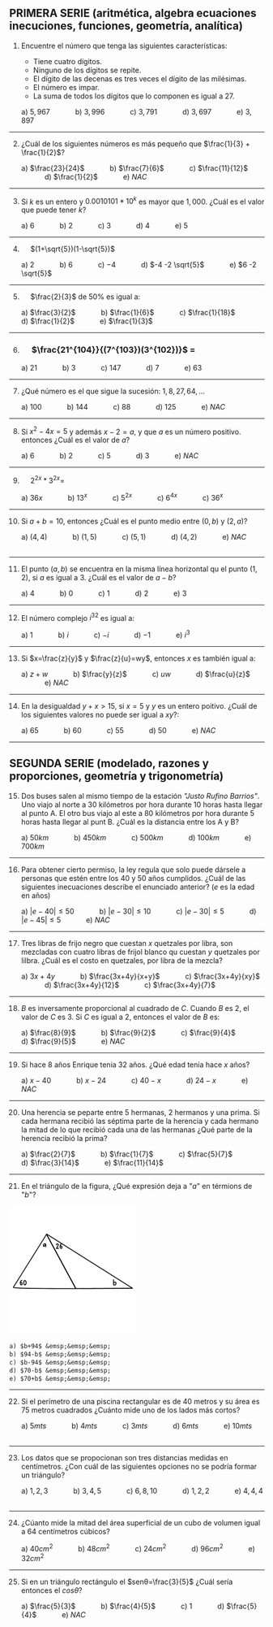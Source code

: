 ## **PRIMERA SERIE (aritmética, algebra ecuaciones inecuciones, funciones, geometría, analítica)**


1. Encuentre el número que tenga las siguientes características:

   * Tiene cuatro dígitos.
   * Ninguno de los dígitos se repite.
   * El dígito de las decenas es tres veces el dígito de las milésimas.
   * El número es impar.
   * La suma de todos los dígitos que lo componen es igual a 27.

    a) $5,967$ &emsp;&emsp;&emsp;
    b) $3,996$ &emsp;&emsp;&emsp;
    c) $3,791$ &emsp;&emsp;&emsp;
    d) $3,697$ &emsp;&emsp;&emsp;
    e) $3,897$
---
2. ¿Cuál de los siguientes números es más pequeño que $\frac{1}{3} + \frac{1}{2}$?
 
   a) $\frac{23}{24}$ &emsp;&emsp;&emsp;
   b) $\frac{7}{6}$ &emsp;&emsp;&emsp;
   c) $\frac{11}{12}$ &emsp;&emsp;&emsp;
   d) $\frac{1}{2}$ &emsp;&emsp;&emsp;
   e) $NAC$    
---
3. Si $k$ es un entero y $0.0010101 * 10^k$ es mayor que $1,000$. ¿Cuál es el valor que puede tener $k$?  
   
    a) $6$ &emsp;&emsp;&emsp;
    b) $2$ &emsp;&emsp;&emsp;
    c) $3$ &emsp;&emsp;&emsp;
    d) $4$ &emsp;&emsp;&emsp;
    e) $5$ &emsp;&emsp;&emsp;
---
4. &emsp; $(1+\sqrt{5})(1-\sqrt{5})$

    a) $2$ &emsp;&emsp;&emsp;
    b) $6$ &emsp;&emsp;&emsp;
    c) $-4$ &emsp;&emsp;&emsp;
    d) $-4 -2 \sqrt{5}$ &emsp;&emsp;&emsp;
    e) $6 -2 \sqrt{5}$ &emsp;&emsp;&emsp;
---
5. &emsp; $\frac{2}{3}$ de $50$% es igual a:

    a) $\frac{3}{2}$ &emsp;&emsp;&emsp;
    b) $\frac{1}{6}$ &emsp;&emsp;&emsp;
    c) $\frac{1}{18}$ &emsp;&emsp;&emsp;
    d) $\frac{1}{2}$ &emsp;&emsp;&emsp;
    e) $\frac{1}{3}$ &emsp;&emsp; &emsp;
---
6. ### &emsp; $\frac{21^{104}}{(7^{103})(3^{102})}$ =

    a) $21$ &emsp;&emsp;&emsp;
    b) $3$ &emsp;&emsp;&emsp;
    c) $147$ &emsp;&emsp;&emsp;
    d) $7$ &emsp;&emsp;&emsp;
    e) $63$ &emsp;&emsp;&emsp;
---
7. ¿Qué número es el que sigue la sucesión: $1, 8, 27, 64, ...$

    a) $100$ &emsp;&emsp;&emsp;
    b) $144$ &emsp;&emsp;&emsp;
    c) $88$ &emsp;&emsp;&emsp;
    d) $125$ &emsp;&emsp;&emsp;
    e) $NAC$ &emsp;&emsp;&emsp;

---
8. Si $x^2 -4x = 5$ y además $x-2=a$, y que $a$ es un número positivo. entonces ¿Cuál es el valor de $a$?

    a) $6$ &emsp;&emsp;&emsp;
    b) $2$ &emsp;&emsp;&emsp;
    c) $5$ &emsp;&emsp;&emsp;
    d) $3$ &emsp;&emsp;&emsp;
    e) $NAC$ &emsp;&emsp;&emsp;    

---
9. &emsp; $2^{2x}*3^{2x}=$ 

    a) $36x$ &emsp;&emsp;&emsp;
    b) $13^x$ &emsp;&emsp;&emsp;
    c) $5^{2x}$ &emsp;&emsp;&emsp;
    c) $6^{4x}$ &emsp;&emsp;&emsp;
    c) $36^{x}$ &emsp;&emsp;&emsp;

---
10. Si $a+b= 10$, entonces ¿Cuál es el punto medio entre $(0,b)$ y $(2,a)$?

    a) $(4,4)$ &emsp;&emsp;&emsp;
    b) $(1,5)$ &emsp;&emsp;&emsp;
    c) $(5,1)$ &emsp;&emsp;&emsp;
    d) $(4,2)$ &emsp;&emsp;&emsp;
    e) $NAC$ &emsp;&emsp;&emsp;

---
11. El punto $(a,b)$ se encuentra en la misma línea horizontal qu el punto $(1,2)$, si $a$ es igual a $3$. ¿Cuál es el valor de $a-b$?

    a) $4$ &emsp;&emsp;&emsp;
    b) $0$ &emsp;&emsp;&emsp;
    c) $1$ &emsp;&emsp;&emsp;
    d) $2$ &emsp;&emsp;&emsp;
    e) $3$ &emsp;&emsp;&emsp;

---
12. El número complejo $i^{32}$ es igual a:

    a) $1$ &emsp;&emsp;&emsp;
    b) $i$ &emsp;&emsp;&emsp;
    c) $-i$ &emsp;&emsp;&emsp;
    d) $-1$ &emsp;&emsp;&emsp;
    e) $i^3$ &emsp;&emsp;&emsp;

---
13. Si $x=\frac{z}{y}$ y $\frac{z}{u}=wy$, entonces $x$ es también igual a:

    a) $z+w$ &emsp;&emsp;&emsp;
    b) $\frac{y}{z}$ &emsp;&emsp;&emsp;
    c) $uw$ &emsp;&emsp;&emsp;
    d) $\frac{u}{z}$ &emsp;&emsp;&emsp;
    e) $NAC$ &emsp;&emsp;&emsp;

---
14. En la desigualdad $y+x > 15$, si $x=5$ y $y$ es un entero poitivo. ¿Cuál de los siguientes valores no puede ser igual a $xy$?:  
    
    a) $65$ &emsp;&emsp;&emsp;
    b) $60$ &emsp;&emsp;&emsp;
    c) $55$ &emsp;&emsp;&emsp;
    d) $50$ &emsp;&emsp;&emsp;
    e) $NAC$ &emsp;&emsp;&emsp;

---
## **SEGUNDA SERIE (modelado, razones y proporciones, geometría y trigonometría)**

15. Dos buses salen al mismo tiempo de la estación *"Justo Rufino Barrios"*. Uno  viajo al norte a 30 kilómetros por hora durante 10 horas hasta llegar al punto A. El otro bus viajo al este a 80 kilómetros por hora durante 5 horas hasta llegar al punt B. ¿Cuál es la distancia entre los  A y B?  
    
    a) $50 km$ &emsp;&emsp;&emsp;
    b) $450 km$ &emsp;&emsp;&emsp;
    c) $500 km$ &emsp;&emsp;&emsp;
    d) $100 km$ &emsp;&emsp;&emsp;
    e) $700 km$ &emsp;&emsp;&emsp;

---
16. Para obtener cierto permiso, la ley regula que solo puede dársele a personas que estén entre los 40 y 50 años cumplidos. ¿Cuál de las siguientes inecuaciones describe el enunciado anterior? ($e$ es la edad en años)

    a) $|e-40| \leq 50$ &emsp;&emsp;&emsp;
    b) $|e-30| \leq 10$ &emsp;&emsp;&emsp;
    c) $|e-30| \leq 5$ &emsp;&emsp;&emsp;
    d) $|e-45| \leq 5$ &emsp;&emsp;&emsp;
    e) $NAC$ &emsp;&emsp;&emsp;

---
17. Tres libras de frijo negro que cuestan $x$ quetzales por libra, son mezcladas con cuatro libras de frijol blanco qu cuestan $y$ quetzales por lilbra. ¿Cuál es el costo en quetzales, por libra de la mezcla?

    a) $3x+4y$ &emsp;&emsp;&emsp; 
    b) $\frac{3x+4y}{x+y}$ &emsp;&emsp;&emsp; 
    c) $\frac{3x+4y}{xy}$ &emsp;&emsp;&emsp; 
    d) $\frac{3x+4y}{12}$ &emsp;&emsp;&emsp; 
    c) $\frac{3x+4y}{7}$ &emsp;&emsp;&emsp; 

---
18. $B$ es inversamente proporcional al cuadrado de $C$. Cuando $B$ es $2$, el valor de $C$ es $3$. Si $C$ es igual a $2$, entonces el valor de $B$ es:

    a) $\frac{8}{9}$ &emsp;&emsp;&emsp;
    b) $\frac{9}{2}$ &emsp;&emsp;&emsp;
    c) $\frac{9}{4}$ &emsp;&emsp;&emsp;
    d) $\frac{9}{5}$ &emsp;&emsp;&emsp;
    e) $NAC$ &emsp;&emsp;&emsp;

---
19. Si hace $8$ años Enrique tenia 32 años. ¿Qué edad tenía hace $x$ años?

    a) $x-40$ &emsp;&emsp;&emsp;
    b) $x-24$ &emsp;&emsp;&emsp;
    c) $40-x$ &emsp;&emsp;&emsp;
    d) $24-x$ &emsp;&emsp;&emsp;
    e) $NAC$ &emsp;&emsp;&emsp;

---
20. Una herencia se peparte entre 5 hermanas, 2 hermanos y una prima. Si cada hermana recibió las séptima parte de la herencia y cada hermano la mitad de lo que recibió  cada una de las hermanas ¿Qué parte de la herencia recibió la prima?

    a) $\frac{2}{7}$ &emsp;&emsp;&emsp;
    b) $\frac{1}{7}$ &emsp;&emsp;&emsp;
    c) $\frac{5}{7}$ &emsp;&emsp;&emsp;
    d) $\frac{3}{14}$ &emsp;&emsp;&emsp;
    e) $\frac{11}{14}$ &emsp;&emsp;&emsp;

---
21. En el triángulo de la figura, ¿Qué expresión deja a "$a$" en térmions de "$b$"?   
<img src="../imagenes/triangulo1.png" alt="Descripción" width="250"/>  

    a) $b+94$ &emsp;&emsp;&emsp;
    b) $94-b$ &emsp;&emsp;&emsp;
    c) $b-94$ &emsp;&emsp;&emsp;
    d) $70-b$ &emsp;&emsp;&emsp;
    e) $70+b$ &emsp;&emsp;&emsp;

---
22. Si el perímetro de una piscina rectangular es de 40 metros y su área es 75 metros cuadrados ¿Cuánto mide uno de los lados más cortos?

    a) $5 mts$ &emsp;&emsp;&emsp;
    b) $4 mts$ &emsp;&emsp;&emsp;
    c) $3 mts$ &emsp;&emsp;&emsp;
    d) $6 mts$ &emsp;&emsp;&emsp;
    e) $10 mts$ &emsp;&emsp;&emsp;

---
23. Los datos que se propocionan son tres distancias medidas en centímetros. ¿Con cuál de las siguientes opciones no se podría formar un triángulo?

    a) $1,2,3$ &emsp;&emsp;&emsp;
    b) $3,4,5$ &emsp;&emsp;&emsp;
    c) $6,8,10$ &emsp;&emsp;&emsp;
    d) $1,2,2$ &emsp;&emsp;&emsp;
    e) $4,4,4$ &emsp;&emsp;&emsp;

---
24. ¿Cúanto mide la mitad del área superficial de un cubo de volumen igual a $64$ centímetros cúbicos?

    a) $40 cm^2$ &emsp;&emsp;&emsp;
    b) $48 cm^2$ &emsp;&emsp;&emsp;
    c) $24 cm^2$ &emsp;&emsp;&emsp;
    d) $96 cm^2$ &emsp;&emsp;&emsp;
    e) $32 cm^2$ &emsp;&emsp;&emsp;

---
25. Si en un triángulo rectángulo el $senθ=\frac{3}{5}$ ¿Cuál sería entonces el $cosθ$?

    a) $\frac{5}{3}$ &emsp;&emsp;&emsp;
    b) $\frac{4}{5}$ &emsp;&emsp;&emsp;
    c) $1$ &emsp;&emsp;&emsp;
    d) $\frac{5}{4}$ &emsp;&emsp;&emsp;
    e) $NAC$ &emsp;&emsp;&emsp;



